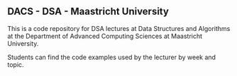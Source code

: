 ## DACS - DSA - Maastricht University

This is a code repository for DSA lectures at Data Structures and Algorithms at the Department of Advanced Computing Sciences at Maastricht University.

Students can find the code examples used by the lecturer by week and topic.
